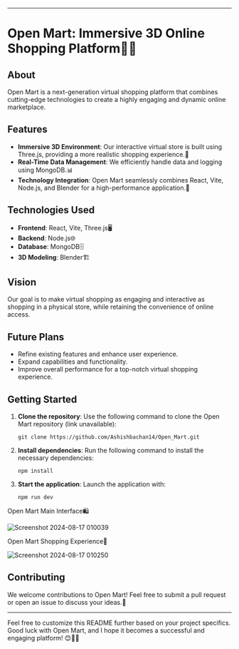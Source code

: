 
---

# Open Mart: Immersive 3D Online Shopping Platform🛒✨

## About

Open Mart is a next-generation virtual shopping platform that combines cutting-edge technologies to create a highly engaging and dynamic online marketplace.

## Features

- **Immersive 3D Environment**: Our interactive virtual store is built using Three.js, providing a more realistic shopping experience.🏬
- **Real-Time Data Management**: We efficiently handle data and logging using MongoDB.📊
- **Technology Integration**: Open Mart seamlessly combines React, Vite, Node.js, and Blender for a high-performance application.🚀

## Technologies Used

- **Frontend**: React, Vite, Three.js🖥️
- **Backend**: Node.js🌐
- **Database**: MongoDB🗄️
- **3D Modeling**: Blender🏗️

## Vision

Our goal is to make virtual shopping as engaging and interactive as shopping in a physical store, while retaining the convenience of online access.

## Future Plans

- Refine existing features and enhance user experience.
- Expand capabilities and functionality.
- Improve overall performance for a top-notch virtual shopping experience.

## Getting Started

1. **Clone the repository**: Use the following command to clone the Open Mart repository (link unavailable):
   ```
   git clone https://github.com/Ashishbachan14/Open_Mart.git
   ```

2. **Install dependencies**: Run the following command to install the necessary dependencies:
   ```
   npm install
   ```

3. **Start the application**: Launch the application with:
   ```
   npm run dev
   ```
Open Mart Main Interface🛍️

![Screenshot 2024-08-17 010039](https://github.com/user-attachments/assets/982a15e9-ebad-4e88-a04c-96d618bd6d27)

Open Mart Shopping Experience🎨

![Screenshot 2024-08-17 010250](https://github.com/user-attachments/assets/354236b3-724f-4269-adad-af41e2d6bd04)

## Contributing

We welcome contributions to Open Mart! Feel free to submit a pull request or open an issue to discuss your ideas.🤝

---

Feel free to customize this README further based on your project specifics. Good luck with Open Mart, and I hope it becomes a successful and engaging platform! 😊🛒🌟
